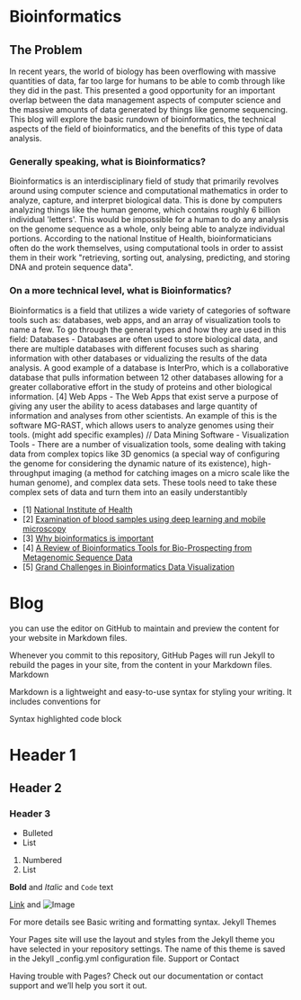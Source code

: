 # Bioinformatics 

## The Problem
In recent years, the world of biology has been overflowing with massive quantities of data, far too large for humans to be able to comb through like they did in the past. This presented a good opportunity for an important overlap between the data management aspects of computer science and the massive amounts of data generated by things like genome sequencing. This blog will explore the basic rundown of bioinformatics, the technical aspects of the field of bioinformatics, and the benefits of this type of data analysis.

### Generally speaking, what is Bioinformatics?
Bioinformatics is an interdisciplinary field of study that primarily revolves around using computer science and computational mathematics in order to analyze, capture, and interpret biological data. This is done by computers analyzing things like the human genome, which contains roughly 6 billion individual 'letters'. This would be impossible for a human to do any analysis on the genome sequence as a whole, only being able to analyze individual portions. According to the national Institue of Health, bioinformaticians often do the work themselves, using computational tools in order to assist them in their work "retrieving, sorting out, analysing, predicting, and storing DNA and protein sequence data".

### On a more technical level, what is Bioinformatics?
Bioinformatics is a field that utilizes a wide variety of categories of software tools such as: databases, web apps, and an array of visualization tools to name a few. To go through the general types and how they are used in this field:
Databases - Databases are often used to store biological data, and there are multiple databases with different focuses such as sharing information with other databases or vidualizing the results of the data analysis. A good example of a database is InterPro, which is a collaborative database that pulls information between 12 other databases allowing for a greater collaborative effort in the study of proteins and other biological information. [4]
Web Apps - The Web Apps that exist serve a purpose of giving any user the ability to acess databases and large quantity of information and analyses from other scientists. An example of this is the software MG-RAST, which allows users to analyze genomes using their tools. (might add specific examples)
// Data Mining Software - 
Visualization Tools - There are a number of visualization tools, some dealing with taking data from complex topics like 3D genomics (a special way of configuring the genome for considering the dynamic nature of its existence), high-throughput imaging (a method for catching images on a micro scale like the human genome), and complex data sets. These tools need to take these complex sets of data and turn them into an easily understantibly 





 - [1] [National Institute of Health](https://www.ncbi.nlm.nih.gov/pmc/articles/PMC1122955/) 
 - [2] [Examination of blood samples using deep learning and mobile microscopy](https://bmcbioinformatics.biomedcentral.com/articles/10.1186/s12859-022-04602-4) 
 - [3] [Why bioinformatics is important](https://www.earlham.ac.uk/articles/why-bioinformatics-important) 
 - [4] [A Review of Bioinformatics Tools for Bio-Prospecting from Metagenomic Sequence Data](https://www.frontiersin.org/articles/10.3389/fgene.2017.00023/full) 
 - [5] [Grand Challenges in Bioinformatics Data Visualization](https://www.frontiersin.org/articles/10.3389/fbinf.2021.669186/full)

# Blog
you can use the editor on GitHub to maintain and preview the content for your website in Markdown files.

Whenever you commit to this repository, GitHub Pages will run Jekyll to rebuild the pages in your site, from the content in your Markdown files.
Markdown

Markdown is a lightweight and easy-to-use syntax for styling your writing. It includes conventions for

Syntax highlighted code block

# Header 1
## Header 2
### Header 3

- Bulleted
- List

1. Numbered
2. List

**Bold** and _Italic_ and `Code` text

[Link](url) and ![Image](src)

For more details see Basic writing and formatting syntax.
Jekyll Themes

Your Pages site will use the layout and styles from the Jekyll theme you have selected in your repository settings. The name of this theme is saved in the Jekyll _config.yml configuration file.
Support or Contact

Having trouble with Pages? Check out our documentation or contact support and we’ll help you sort it out.

